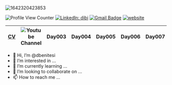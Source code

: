 ![1642320423853](https://media.licdn.com/dms/image/D4E16AQGmhHCKCK7o7A/profile-displaybackgroundimage-shrink_350_1400/0/1681781955397?e=1689206400&v=beta&t=xfujQcn5_-ZrRnxfE6e3gTqUV3LYSy6H6YV-Rd6oXWo)

![Profile View Counter](https://komarev.com/ghpvc/?username=dbenitesi&color=brightgreen)
[![Linkedln: dibi](https://img.shields.io/badge/LinkedIn-0077B5?style=flat-square&logo=linkedin&logoColor=white)](https://www.linkedin.com/in/dibi/)
[![Gmail Badge](https://img.shields.io/badge/-Gmail-c14438?style=flat-square&logo=Gmail&logoColor=white&link=mailto:dbenitesi.db@gmail.com)](mailto:dbenitesi.db@gmail.com)
[![website](https://img.shields.io/badge/Website-46a2f1.svg?&style=flat-square&logo=Google-Chrome&logoColor=white&link=https://danielbenites.com/)](https://danielbenites.com/)


| [CV](https://cv.danielbenites.com)| ![Youtube Channel](https://www.youtube.com/channel/UC1QGl9MzcbU1L3hldTGdmsQ) | Day003 | Day004 | Day005 | Day006 | Day007 | Day008 | Day009 | Day010 |
|--------|--------|--------|--------|--------|--------|--------|--------|--------|--------|



- 👋 Hi, I’m @dbenitesi
- 👀 I’m interested in ...
- 🌱 I’m currently learning ...
- 💞️ I’m looking to collaborate on ...
- 📫 How to reach me ...

<!---
dbenitesi/dbenitesi is a ✨ special ✨ repository because its `README.md` (this file) appears on your GitHub profile.
You can click the Preview link to take a look at your changes.
--->
